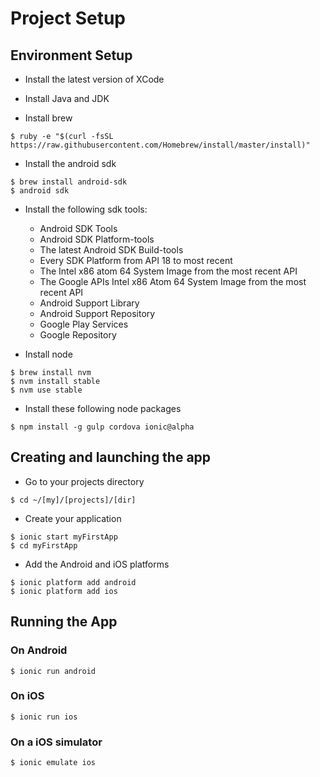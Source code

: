 # Project Setup

## Environment Setup

* Install the latest version of XCode

* Install Java and JDK

* Install brew 
```
$ ruby -e "$(curl -fsSL https://raw.githubusercontent.com/Homebrew/install/master/install)"
```

* Install the android sdk 
```
$ brew install android-sdk
$ android sdk
```
* Install the following sdk tools:
    * Android SDK Tools
    * Android SDK Platform-tools
    * The latest Android SDK Build-tools
    * Every SDK Platform from API 18 to most recent
    * The Intel x86 atom 64 System Image from the most recent API
    * The Google APIs Intel x86 Atom 64 System Image from the most recent API
    * Android Support Library
    * Android Support Repository
    * Google Play Services
    * Google Repository


* Install node
```
$ brew install nvm
$ nvm install stable
$ nvm use stable
```

* Install these following node packages
```
$ npm install -g gulp cordova ionic@alpha
```

## Creating and launching the app

* Go to your projects directory
```
$ cd ~/[my]/[projects]/[dir]
```

* Create your application
```
$ ionic start myFirstApp
$ cd myFirstApp
```

* Add the Android and iOS platforms
```
$ ionic platform add android
$ ionic platform add ios
```

## Running the App
### On Android
```
$ ionic run android
```
### On iOS
```
$ ionic run ios
```

### On a iOS simulator
```
$ ionic emulate ios
```